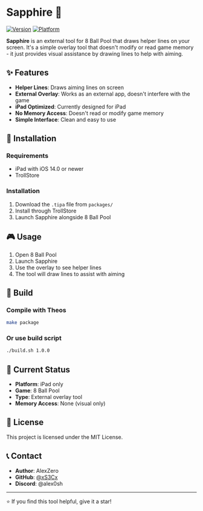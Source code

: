 # Sapphire 🔵

[![Version](https://img.shields.io/badge/version-1.0.0-blue.svg)](https://github.com/xS3Cx/Sapphire)
[![Platform](https://img.shields.io/badge/platform-iPad%20iOS%2014.0+-lightgrey.svg)](https://developer.apple.com/ios/)


**Sapphire** is an external tool for 8 Ball Pool that draws helper lines on your screen. It's a simple overlay tool that doesn't modify or read game memory - it just provides visual assistance by drawing lines to help with aiming.

## ✨ Features

- **Helper Lines**: Draws aiming lines on screen
- **External Overlay**: Works as an external app, doesn't interfere with the game
- **iPad Optimized**: Currently designed for iPad
- **No Memory Access**: Doesn't read or modify game memory
- **Simple Interface**: Clean and easy to use

## 🚀 Installation

### Requirements
- iPad with iOS 14.0 or newer
- TrollStore

### Installation
1. Download the `.tipa` file from `packages/`
2. Install through TrollStore
3. Launch Sapphire alongside 8 Ball Pool

## 🎮 Usage

1. Open 8 Ball Pool
2. Launch Sapphire
3. Use the overlay to see helper lines
4. The tool will draw lines to assist with aiming

## 🔧 Build

### Compile with Theos
```bash
make package
```

### Or use build script
```bash
./build.sh 1.0.0
```

## 📱 Current Status

- **Platform**: iPad only
- **Game**: 8 Ball Pool
- **Type**: External overlay tool
- **Memory Access**: None (visual only)

## 📄 License

This project is licensed under the MIT License.

## 📞 Contact

- **Author**: AlexZero
- **GitHub**: [@xS3Cx](https://github.com/xS3Cx)
- **Discord**: @alex0sh

---

⭐ If you find this tool helpful, give it a star! 
